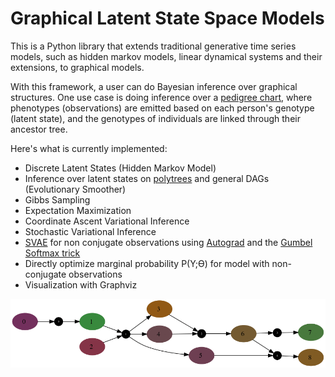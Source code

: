 # Graphical Latent State Space Models

This is a Python library that extends traditional generative time series models, such as hidden markov models, linear dynamical systems and their extensions, to graphical models.

With this framework, a user can do Bayesian inference over graphical structures.  One use case is doing inference over a [pedigree chart](https://en.wikipedia.org/wiki/Pedigree_chart), where phenotypes (observations) are emitted based on each person's genotype (latent state), and the genotypes of individuals are linked through their ancestor tree.

Here's what is currently implemented:
  - Discrete Latent States (Hidden Markov Model)
  - Inference over latent states on [polytrees](https://en.wikipedia.org/wiki/Polytree) and general DAGs (Evolutionary Smoother)
  - Gibbs Sampling
  - Expectation Maximization
  - Coordinate Ascent Variational Inference
  - Stochastic Variational Inference
  - [SVAE](https://arxiv.org/abs/1603.06277) for non conjugate observations using [Autograd](https://github.com/HIPS/autograd) and the [Gumbel Softmax trick](https://arxiv.org/pdf/1611.01144.pdf)
  - Directly optimize marginal probability P(Y;ϴ) for model with non-conjugate observations
  - Visualization with Graphviz
  
<img src="examples/hmm_em.gif">
